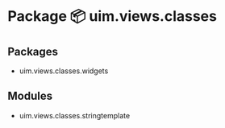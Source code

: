 # Package 📦 uim.views.classes

## Packages

- uim.views.classes.widgets

## Modules

- uim.views.classes.stringtemplate
